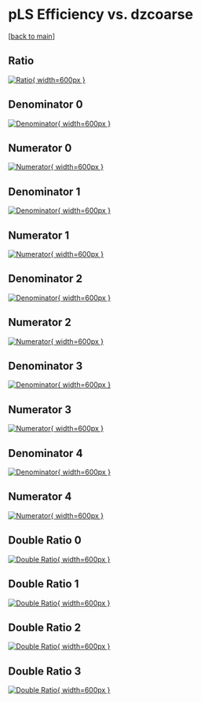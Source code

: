 # pLS Efficiency vs. dzcoarse

[[back to main](./)]



## Ratio

[![Ratio](../mtv/var/pLS_loweta_0_0_eff_dzcoarse.png){ width=600px }](../mtv/var/pLS_loweta_0_0_eff_dzcoarse.pdf)

## Denominator 0

[![Denominator](../mtv/den/pLS_loweta_0_0_eff_dzcoarse_den0.png){ width=600px }](../mtv/den/pLS_loweta_0_0_eff_dzcoarse_den0.pdf)

## Numerator 0

[![Numerator](../mtv/num/pLS_loweta_0_0_eff_dzcoarse_num0.png){ width=600px }](../mtv/num/pLS_loweta_0_0_eff_dzcoarse_num0.pdf)

## Denominator 1

[![Denominator](../mtv/den/pLS_loweta_0_0_eff_dzcoarse_den1.png){ width=600px }](../mtv/den/pLS_loweta_0_0_eff_dzcoarse_den1.pdf)

## Numerator 1

[![Numerator](../mtv/num/pLS_loweta_0_0_eff_dzcoarse_num1.png){ width=600px }](../mtv/num/pLS_loweta_0_0_eff_dzcoarse_num1.pdf)

## Denominator 2

[![Denominator](../mtv/den/pLS_loweta_0_0_eff_dzcoarse_den2.png){ width=600px }](../mtv/den/pLS_loweta_0_0_eff_dzcoarse_den2.pdf)

## Numerator 2

[![Numerator](../mtv/num/pLS_loweta_0_0_eff_dzcoarse_num2.png){ width=600px }](../mtv/num/pLS_loweta_0_0_eff_dzcoarse_num2.pdf)

## Denominator 3

[![Denominator](../mtv/den/pLS_loweta_0_0_eff_dzcoarse_den3.png){ width=600px }](../mtv/den/pLS_loweta_0_0_eff_dzcoarse_den3.pdf)

## Numerator 3

[![Numerator](../mtv/num/pLS_loweta_0_0_eff_dzcoarse_num3.png){ width=600px }](../mtv/num/pLS_loweta_0_0_eff_dzcoarse_num3.pdf)

## Denominator 4

[![Denominator](../mtv/den/pLS_loweta_0_0_eff_dzcoarse_den4.png){ width=600px }](../mtv/den/pLS_loweta_0_0_eff_dzcoarse_den4.pdf)

## Numerator 4

[![Numerator](../mtv/num/pLS_loweta_0_0_eff_dzcoarse_num4.png){ width=600px }](../mtv/num/pLS_loweta_0_0_eff_dzcoarse_num4.pdf)

## Double Ratio 0

[![Double Ratio](../mtv/ratio/pLS_loweta_0_0_eff_dzcoarse_ratio0.png){ width=600px }](../mtv/ratio/pLS_loweta_0_0_eff_dzcoarse_ratio0.pdf)

## Double Ratio 1

[![Double Ratio](../mtv/ratio/pLS_loweta_0_0_eff_dzcoarse_ratio1.png){ width=600px }](../mtv/ratio/pLS_loweta_0_0_eff_dzcoarse_ratio1.pdf)

## Double Ratio 2

[![Double Ratio](../mtv/ratio/pLS_loweta_0_0_eff_dzcoarse_ratio2.png){ width=600px }](../mtv/ratio/pLS_loweta_0_0_eff_dzcoarse_ratio2.pdf)

## Double Ratio 3

[![Double Ratio](../mtv/ratio/pLS_loweta_0_0_eff_dzcoarse_ratio3.png){ width=600px }](../mtv/ratio/pLS_loweta_0_0_eff_dzcoarse_ratio3.pdf)

